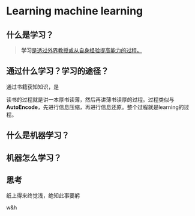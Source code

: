 # Learning machine learning

## 什么是学习？

> **学习**[是透过外界教授或从自身经验提高能力的过程。](https://zh.wikipedia.org/wiki/%E5%AD%A6%E4%B9%A0)

## 通过什么学习？学习的途径？

通过书籍获知知识，是

读书的过程就是讲一本厚书读薄，然后再讲薄书读厚的过程。过程类似与**AutoEncode**，先进行信息压缩，再进行信息还原。整个过程就是learning的过程。

## 什么是机器学习？

## 机器怎么学习？

## 思考

纸上得来终觉浅，绝知此事要躬

w&h


